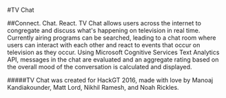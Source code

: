 #TV Chat

##Connect. Chat. React.
TV Chat allows users across the internet to congregate and discuss what's happening on television in real time. Currently airing programs can be searched, leading to a chat room where users can interact with each other and react to events that occur on television as they occur. Using Microsoft Cognitive Services Text Analytics API, messages in the chat are evaluated and an aggregate rating based on the overall mood of the conversation is calculated and displayed.

#####TV Chat was created for HackGT 2016, made with love by Manoaj Kandiakounder, Matt Lord, Nikhil Ramesh, and Noah Rickles.
